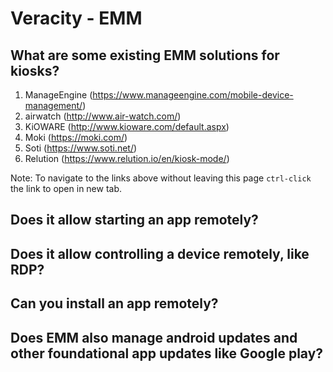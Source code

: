 # Veracity - EMM

## What are some existing EMM solutions for kiosks?

1. ManageEngine (https://www.manageengine.com/mobile-device-management/)
2. airwatch (http://www.air-watch.com/)
3. KiOWARE (http://www.kioware.com/default.aspx)
4. Moki (https://moki.com/)
5. Soti (https://www.soti.net/)
6. Relution (https://www.relution.io/en/kiosk-mode/)

Note: To navigate to the links above without leaving this page `ctrl-click` the link to open in new tab.

## Does it allow starting an app remotely?

## Does it allow controlling a device remotely, like RDP?

## Can you install an app remotely?

## Does EMM also manage android updates and other foundational app updates like Google play?
